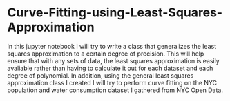 # Curve-Fitting-using-Least-Squares-Approximation

In this jupyter notebook I will try to write a class that generalizes the least squares approximation to a certain degree of precision. This will help ensure that with any sets of data, the least squares approximation is easily avaliable rather than having to calculate it out for each dataset and each degree of polynomial. In addition, using the general least squares approximation class I created I will try to perform curve fitting on the NYC population and water consumption dataset I gathered from NYC Open Data.
